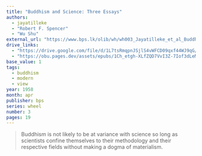 ```yaml
---
title: "Buddhism and Science: Three Essays"
authors:
  - jayatilleke
  - "Robert F. Spencer"
  - "Wu Shu"
external_url: "https://www.bps.lk/olib/wh/wh003_Jayatilleke_et_al_Buddhism-and-Science.html"
drive_links:
  - "https://drive.google.com/file/d/1L7tsRmqpnJSjlS4vWFCD09qxf44WJ9qG/view?usp=drivesdk"
  - "https://obu.pages.dev/assets/epubs/1Ch_etgh-XLfZQD7VvI3Z-7Iof3dLeMm8.epub"
base_value: 1
tags:
  - buddhism
  - modern
  - view
year: 1958
month: apr
publisher: bps
series: wheel
number: 3
pages: 19
---
```


> Buddhism is not likely to be at variance with science so long as scientists confine themselves to their methodology and their respective fields without making a dogma of materialism.
